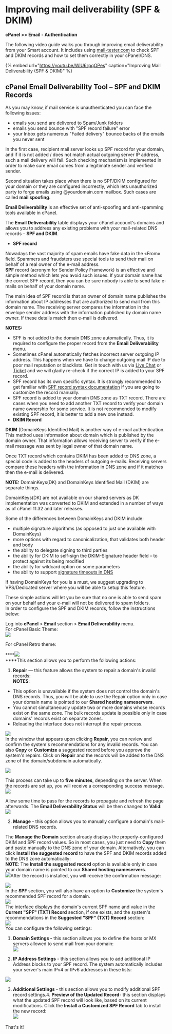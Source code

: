 # Improving mail deliverability \(SPF & DKIM\)

 **cPanel &gt;&gt; Email - Authentication**  
  
The following video guide walks you through improving email deliverability from your Smart account. It includes using [mail-tester.com](http://www.mail-tester.com/) to check SPF and DKIM records and how to set them correctly in your cPanel/DNS.

{% embed url="https://youtu.be/WlU6rpqOPes" caption="Improving Mail Deliverability \(SPF & DKIM\)" %}

## cPanel Email Deliverability Tool – SPF and DKIM Records

As you may know, if mail service is unauthenticated you can face the following issues:  


* emails you send are delivered to Spam/Junk folders 
* emails you send bounce with "SPF record failure" error
* your Inbox gets numerous "Failed delivery" bounce backs of the emails you never sent

In the first case, recipient mail server looks up SPF record for your domain, and if it is not added / does not match actual outgoing server IP address, such a mail delivery will fail. Such checking mechanism is implemented in order to make sure email comes from a legitimate sender and verified sender.  
  
Second situation takes place when there is no SPF/DKIM configured for your domain or they are configured incorrectly, which lets unauthorized party to forge emails using @yourdomain.com mailbox. Such cases are called **mail spoofing**.  
  
**Email Deliverability** is an effective set of anti-spoofing and anti-spamming tools available in cPanel.  
  
The **Email Deliverability** table displays your cPanel account's domains and allows you to address any existing problems with your mail-related DNS records – **SPF and DKIM**.  
  


* **SPF record**

Nowadays the vast majority of spam emails have fake data in the «From» field. Spammers and fraudsters use special tools to send their mail on behalf of a real owner of the e-mail address.  
**SPF** record \(acronym for Sender Policy Framework\) is an effective and simple method which lets you avoid such issues. If your domain name has the correct SPF record, then you can be sure nobody is able to send fake e-mails on behalf of your domain name.  
  
The main idea of SPF record is that an owner of domain name publishes the information about IP addresses that are authorized to send mail from this domain name. The receiving server compares the information in the envelope sender address with the information published by domain name owner. If these details match then e-mail is delivered.  
  
**NOTES:**  


* SPF is not added to the domain DNS zone automatically. Thus, it is required to configure the proper record from the **Email Deliverability** menu.
* Sometimes cPanel automatically fetches incorrect server outgoing IP address. This happens when we have to change outgoing mail IP due to poor mail reputation or blacklists. Get in touch with us via [Live Chat](https://www.namecheap.com/support/live-chat/general.aspx) or [Ticket](https://support.namecheap.com/index.php?/Tickets/Submit) and we will gladly re-check if the correct IP is added to your SPF record.
* SPF record has its own specific syntax. It is strongly recommended to get familiar with [SPF record syntax documentation](https://www.spf-record.com/syntax) if you are going to customize the record manually. 
* SPF record is added to your domain DNS zone as TXT record. There are cases when you need to add another TXT record to verify your domain name ownership for some service. It is not recommended to modify existing SPF record, it is better to add a new one instead.  
* **DKIM Record**

**DKIM** \(DomainKeys Identified Mail\) is another way of e-mail authentication. This method uses information about domain which is published by the domain owner. That information allows receiving server to verify if the e-mail message was sent by legal owner of that domain name.  
  
Once TXT record which contains DKIM has been added to DNS zone, a special code is added to the headers of outgoing e-mails. Receiving servers compare these headers with the information in DNS zone and if it matches then the e-mail is delivered.  
  
**NOTE:** DomainKeys\(DK\) and DomainKeys Identified Mail \(DKIM\) are separate things.  
  
DomainKeys\(DK\) are not available on our shared servers as DK implementation was converted to DKIM and extended in a number of ways as of cPanel 11.32 and later releases.  
  
Some of the differences between DomainKeys and DKIM include:  


* multiple signature algorithms \(as opposed to just one available with DomainKeys\)
* more options with regard to canonicalization, that validates both header and body
* the ability to delegate signing to third parties
* the ability for DKIM to self-sign the DKIM-Signature header field – to protect against its being modified
* the ability for wildcard option on some parameters
* the ability to support [signature timeouts in DNS](http://stackoverflow.com/questions/5580136/differences-between-domainkeys-vs-dkim) 

If having DomainKeys for you is a must, we suggest upgrading to VPS/Dedicated server where you will be able to setup this feature.  
  
These simple actions will let you be sure that no one is able to send spam on your behalf and your e-mail will not be delivered to spam folders.  
In order to configure the SPF and DKIM records, follow the instructions below:  
  
Log into **cPanel** &gt; **Email** section &gt; **Email Deliverability** menu.  
For cPanel Basic Theme:  
![](https://namecheap.simplekb.com//SiteContents/2-7C22D5236A4543EB827F3BD8936E153E/media/Deliverability.png)  
  
For cPanel Retro theme:  
  
****![](https://namecheap.simplekb.com//SiteContents/2-7C22D5236A4543EB827F3BD8936E153E/media/Deliverability_1.png)  
****This section allows you to perform the following actions:  
1. **Repair** — this feature allows the system to repair a domain's invalid records:  
**NOTES**:

* This option is unavailable if the system does not control the domain's DNS records. Thus, you will be able to use the Repair option only in case your domain name is pointed to our **Shared hosting nameservers**.
* You cannot simultaneously update two or more domains whose records exist on the same zone. The bulk records update is possible only in case domains' records exist on separate zones.
* Reloading the interface does not interrupt the repair process. 

  
![](https://namecheap.simplekb.com//SiteContents/2-7C22D5236A4543EB827F3BD8936E153E/media/repair_option1.png)  
In the window that appears upon clicking **Repair**,  you can review and confirm the system's recommendations for any invalid records. You can also **Copy** or **Customize** a suggested record before you approve the system's repairs. Click on **Repair** and the records will be added to the DNS zone of the domain/subdomain automatically.  
  
![](https://namecheap.simplekb.com//SiteContents/2-7C22D5236A4543EB827F3BD8936E153E/media/repair_option2.png)  
  
This process can take up to **five minutes**, depending on the server. When the records are set up, you will receive a corresponding success message.  
![](https://namecheap.simplekb.com//SiteContents/2-7C22D5236A4543EB827F3BD8936E153E/media/repair_option3.png)  
  
Allow some time to pass for the records to propagate and refresh the page afterwards. The **Email Deliverability Status** will be then changed to **Valid**:  
![](https://namecheap.simplekb.com//SiteContents/2-7C22D5236A4543EB827F3BD8936E153E/media/repair_option4.png)  
  
  
2. **Manage** - this option allows you to manually configure a domain's mail-related DNS records.  
  
The **Manage the Domain** section already displays the properly-configured DKIM and SPF record values. So in most cases, you just need to **Copy** them and paste manually to the DNS zone of your domain. Alternatively, you can click **Install the suggested record** to have the SPF and DKIM records added to the DNS zone automatically:  
**NOTE**: The **Install the suggested record** option is available only in case your domain name is pointed to our **Shared hosting nameservers**.  
![](https://namecheap.simplekb.com//SiteContents/2-7C22D5236A4543EB827F3BD8936E153E/media/manage_option1.png)After the record is installed, you will receive the confirmation message:  
  
![](https://namecheap.simplekb.com//SiteContents/2-7C22D5236A4543EB827F3BD8936E153E/media/manage_option1r.png)  
In the **SPF** section, you will also have an option to **Customize** the system's recommended SPF record for a domain.  
![](https://namecheap.simplekb.com//SiteContents/2-7C22D5236A4543EB827F3BD8936E153E/media/manage_option2.png)  
The interface displays the domain's current SPF name and value in the **Current "SPF" \(TXT\) Record** section, if one exists, and the system's recommendations in the **Suggested "SPF" \(TXT\) Record** section:  
![](https://namecheap.simplekb.com//SiteContents/2-7C22D5236A4543EB827F3BD8936E153E/media/manage_option2r.png)  
You can configure the following settings:  
1. **Domain Settings -** this section allows you to define the hosts or MX servers allowed to send mail from your domain:  
![](https://namecheap.simplekb.com//SiteContents/2-7C22D5236A4543EB827F3BD8936E153E/media/manage_option_spf1.png)  
  
2. **IP Address Settings** - this section allows you to add additional IP Address blocks to your SPF record. The system automatically includes your server's main IPv4 or IPv6 addresses in these lists:  
  
![](https://namecheap.simplekb.com//SiteContents/2-7C22D5236A4543EB827F3BD8936E153E/media/manage_option_spf2.png)  
  
3. **Additional Settings** - this section allows you to modify additional SPF record settings.4. **Preview of the Updated Record**- this section displays what the updated SPF record will look like, based on its current modifications. Click the **Install a Customized SPF Record** tab to install the new record:  
![](https://namecheap.simplekb.com//SiteContents/2-7C22D5236A4543EB827F3BD8936E153E/media/manage_option_spf3.png)  
  
  
  
That's it!

